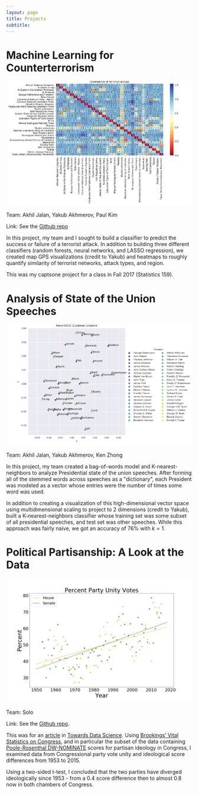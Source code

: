 ```yaml
---
layout: page
title: Projects
subtitle: 
---
```


# Machine Learning for Counterterrorism

<div style="text-align:center" markdown="1">

![Alt Text](img/project-pictures/all_groups_heatmap.png)

</div>

Team: Akhil Jalan, Yakub Akhmerov, Paul Kim

Link: See the [Github repo](https://github.com/berkeley-stat159-f17/project-3-p2-ak-ja-zh/blob/master/main.ipynb)

In this project, my team and I sought to build a classifier to predict the success or failure of a terrorist attack. In addition to building three different classifiers (random forests, neural networks, and LASSO regression), we created map GPS visualizations (credit to Yakub) and heatmaps to roughly quantify similarity of terrorist networks, attack types, and region. 

This was my captsone project for a class in Fall 2017 (Statistics 159).

# Analysis of State of the Union Speeches

<div style="text-align:center" markdown="1">

![Alt Text](img/project-pictures/mds_naive.png)

</div>

Team: Akhil Jalan, Yakub Akhmerov, Ken Zhong 

In this project, my team created a bag-of-words model and K-nearest-neighbors to analyze Presidential state of the union speeches. After forming all of the stemmed words across speeches as a "dictionary", each President was modeled as a vector whose entries were the number of times some word was used. 

In addition to creating a visualization of this high-dimensional vector space using multidimensional scaling to project to 2 dimensions (credit to Yakub), built a K-nearest-neighbors classifier whose training set was some subset of all presidential speeches, and test set was other speeches. While this approach was fairly naive, we got an accuracy of 76% with $k = 1$. 

# Political Partisanship: A Look at the Data

<div style="text-align:center" markdown="1">

![Alt Text](img/project-pictures/party_unity_best_fit.png)

</div>

Team: Solo

Link: See the [Github repo](https://github.com/akhiljalan/politics-nerdfest). 

This was for an [article](https://towardsdatascience.com/political-partisanship-a-look-at-the-data-e71946199586) in [Towards Data Science](https://towardsdatascience.com/). Using [Brookings’ Vital Statistics on Congress](https://www.brookings.edu/multi-chapter-report/vital-statistics-on-congress/), and in particular the subset of the data containing [Poole-Rosenthal DW-NOMINATE](https://voteview.com/) scores for partisan ideology in Congress, I examined data from Congressional party vote unity and ideological score differences from 1953 to 2015. 

Using a two-sided t-test, I concluded that the two parties have diverged ideologically since 1953 - from a 0.4 score difference then to almost 0.8 now in both chambers of Congress. 


